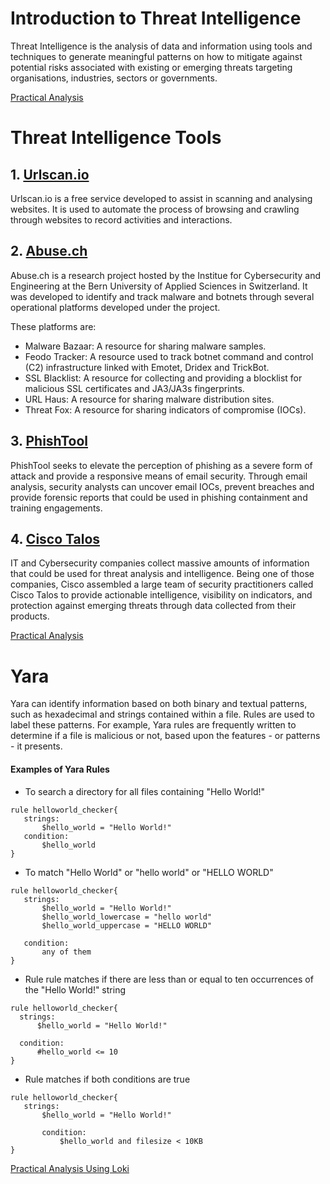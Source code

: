 # Introduction to Threat Intelligence

Threat Intelligence is the analysis of data and information using tools and techniques to generate meaningful patterns on how to mitigate against potential risks associated with existing or emerging threats targeting organisations, industries, sectors or governments.

[Practical Analysis](./Introduction.md)

# Threat Intelligence Tools

## 1. [Urlscan.io](https://urlscan.io/)

Urlscan.io is a free service developed to assist in scanning and analysing websites. It is used to automate the process of browsing and crawling through websites to record activities and interactions.

## 2. [Abuse.ch](https://abuse.ch/)

Abuse.ch is a research project hosted by the Institue for Cybersecurity and Engineering at the Bern University of Applied Sciences in Switzerland. It was developed to identify and track malware and botnets through several operational platforms developed under the project.

These platforms are:

 - Malware Bazaar: A resource for sharing malware samples.
 - Feodo Tracker: A resource used to track botnet command and control (C2) infrastructure linked with Emotet, Dridex and TrickBot.
 - SSL Blacklist: A resource for collecting and providing a blocklist for malicious SSL certificates and JA3/JA3s fingerprints.
 - URL Haus: A resource for sharing malware distribution sites.
 - Threat Fox: A resource for sharing indicators of compromise (IOCs).

 ## 3. [PhishTool](https://www.phishtool.com/)

 PhishTool seeks to elevate the perception of phishing as a severe form of attack and provide a responsive means of email security. Through email analysis, security analysts can uncover email IOCs, prevent breaches and provide forensic reports that could be used in phishing containment and training engagements.

 ## 4. [Cisco Talos](https://talosintelligence.com/)

 IT and Cybersecurity companies collect massive amounts of information that could be used for threat analysis and intelligence. Being one of those companies, Cisco assembled a large team of security practitioners called Cisco Talos to provide actionable intelligence, visibility on indicators, and protection against emerging threats through data collected from their products. 

 [Practical Analysis](./Task-1.md)
 
# Yara

Yara can identify information based on both binary and textual patterns, such as hexadecimal and strings contained within a file. 
Rules are used to label these patterns. For example, Yara rules are frequently written to determine if a file is malicious or not, based upon the features - or patterns - it presents.

#### Examples of Yara Rules

 - To search a directory for all files containing "Hello World!"

 ```
rule helloworld_checker{
	strings:
		$hello_world = "Hello World!"
    condition:
		$hello_world
}
```

 - To match "Hello World" or "hello world" or "HELLO WORLD"

 ```
 rule helloworld_checker{
	strings:
		$hello_world = "Hello World!"
		$hello_world_lowercase = "hello world"
		$hello_world_uppercase = "HELLO WORLD"

	condition:
		any of them
 }

 ```

  - Rule rule matches if there are less than or equal to ten occurrences of the "Hello World!" string

  ```
 rule helloworld_checker{
	strings:
		$hello_world = "Hello World!"

	condition:
        #hello_world <= 10
}

```
 - Rule matches if both conditions are true

 ```
 rule helloworld_checker{
	strings:
		$hello_world = "Hello World!" 
        
        condition:
	        $hello_world and filesize < 10KB 
}

```

[Practical Analysis Using Loki](./Loki.md)
